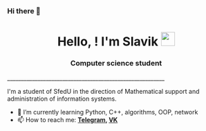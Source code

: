 ### Hi there 👋

<h1 align="center"> Hello, ! I'm Slavik
<img src="https://i.gifer.com/371U.gif" height="32"/></h1>
<h3 align="center">Computer science student</h3>
_________________________________________________________


I'm a student of SfedU in the direction of Mathematical support and administration of information systems.
- 🌱 I’m currently learning Python, C++, algorithms, OOP, network
- 📫 How to reach me:  **[Telegram](https://t.me/Black_Homethat), [VK](https://vk.com/tihonov2003)**

<!--
**givemeapassword/givemeapassword** is a ✨ _special_ ✨ repository because its `README.md` (this file) appears on your GitHub profile.

Here are some ideas to get you started:

- 🔭 I’m currently working on ...
- 🌱 I’m currently learning ...
- 👯 I’m looking to collaborate on ...
- 🤔 I’m looking for help with ...
- 💬 Ask me about ...
- 📫 How to reach me: ...
- 😄 Pronouns: ...
- ⚡ Fun fact: ...
-->
